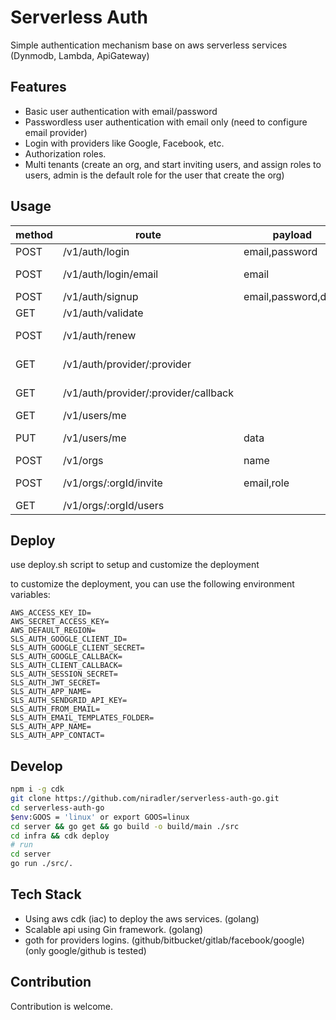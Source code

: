 # Serverless Auth

Simple authentication mechanism base on aws serverless services (Dynmodb, Lambda, ApiGateway)

## Features

- Basic user authentication with email/password
- Passwordless user authentication with email only (need to configure email provider)
- Login with providers like Google, Facebook, etc.
- Authorization roles.
- Multi tenants (create an org, and start inviting users, and assign roles to users, admin is the default role for the user that create the org)

## Usage

| method | route                                | payload             | Role  | public | description             |
| ------ | ------------------------------------ | ------------------- | ----- | ------ | ----------------------- |
| POST   | /v1/auth/login                       | email,password      |       | true   | Login                   |
| POST   | /v1/auth/login/email                 | email               |       | true   | Passwordless Login      |
| POST   | /v1/auth/signup                      | email,password,data |       | true   | Signup                  |
| GET    | /v1/auth/validate                    |                     |       | true   | ValidateToken           |
| POST   | /v1/auth/renew                       |                     |       | false  | Get new Token           |
| GET    | /v1/auth/provider/:provider          |                     |       | true   | Login with provider     |
| GET    | /v1/auth/provider/:provider/callback |                     |       | true   | Validate provider login |
| GET    | /v1/users/me                         |                     |       | true   | Health check            |
| PUT    | /v1/users/me                         | data                |       | false  | Update user data        |
| POST   | /v1/orgs                             | name                |       | false  | Create Org              |
| POST   | /v1/orgs/:orgId/invite               | email,role          | admin | false  | Invite user to me org   |
| GET    | /v1/orgs/:orgId/users                |                     | admin | false  | Get org users           |

## Deploy

use deploy.sh script to setup and customize the deployment

to customize the deployment, you can use the following environment variables:

```.env
AWS_ACCESS_KEY_ID=
AWS_SECRET_ACCESS_KEY=
AWS_DEFAULT_REGION=
SLS_AUTH_GOOGLE_CLIENT_ID=
SLS_AUTH_GOOGLE_CLIENT_SECRET=
SLS_AUTH_GOOGLE_CALLBACK=
SLS_AUTH_CLIENT_CALLBACK=
SLS_AUTH_SESSION_SECRET=
SLS_AUTH_JWT_SECRET=
SLS_AUTH_APP_NAME=
SLS_AUTH_SENDGRID_API_KEY=
SLS_AUTH_FROM_EMAIL=
SLS_AUTH_EMAIL_TEMPLATES_FOLDER=
SLS_AUTH_APP_NAME=
SLS_AUTH_APP_CONTACT=
```

## Develop

```sh
npm i -g cdk
git clone https://github.com/niradler/serverless-auth-go.git
cd serverless-auth-go
$env:GOOS = 'linux' or export GOOS=linux
cd server && go get && go build -o build/main ./src
cd infra && cdk deploy
# run
cd server
go run ./src/.
```

## Tech Stack

- Using aws cdk (iac) to deploy the aws services. (golang)
- Scalable api using Gin framework. (golang)
- goth for providers logins. (github/bitbucket/gitlab/facebook/google) (only google/github is tested)

## Contribution

Contribution is welcome.
